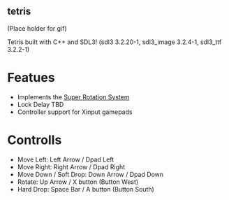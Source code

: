 ## tetris
(Place holder for gif)

Tetris built with C++ and SDL3! (sdl3 3.2.20-1, sdl3_image 3.2.4-1, sdl3_ttf 3.2.2-1)

# Featues
- Implements the [Super Rotation System](https://tetris.wiki/Super_Rotation_System)
- Lock Delay TBD
- Controller support for Xinput gamepads

# Controlls
- Move Left: Left Arrow / Dpad Left
- Move Right: Right Arrow / Dpad Right
- Move Down / Soft Drop: Down Arrow / Dpad Down
- Rotate: Up Arrow / X button (Button West)
- Hard Drop: Space Bar / A button (Button South)